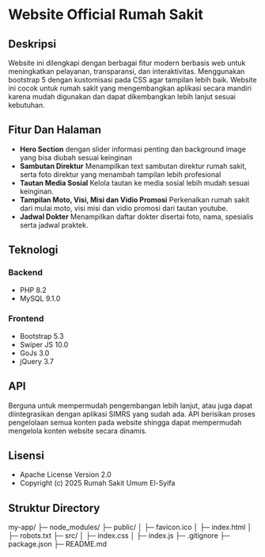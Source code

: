 # Website Official Rumah Sakit
## Deskripsi
Website ini dilengkapi dengan berbagai fitur modern berbasis web untuk meningkatkan pelayanan, transparansi, dan interaktivitas. Menggunakan bootstrap 5 dengan kustomisasi pada CSS agar tampilan lebih baik. Website ini cocok untuk rumah sakit yang mengembangkan aplikasi secara mandiri karena mudah digunakan dan dapat dikembangkan lebih lanjut sesuai kebutuhan.
## Fitur Dan Halaman
- **Hero Section** dengan slider informasi penting dan background image yang bisa diubah sesuai keinginan
- **Sambutan Direktur** Menampilkan text sambutan direktur rumah sakit, serta foto direktur yang menambah tampilan lebih profesional
- **Tautan Media Sosial** Kelola tautan ke media sosial lebih mudah sesuai keinginan.
- **Tampilan Moto, Visi, Misi dan Vidio Promosi** Perkenalkan rumah sakit dari mulai moto, visi misi dan vidio promosi dari tautan youtube.
- **Jadwal Dokter** Menampilkan daftar dokter disertai foto, nama, spesialis serta jadwal praktek.
## Teknologi
### Backend
- PHP 8.2
- MySQL 9.1.0
### Frontend
- Bootstrap 5.3
- Swiper JS 10.0
- GoJs 3.0
- jQuery 3.7
## API
Berguna untuk mempermudah pengembangan lebih lanjut, atau juga dapat diintegrasikan dengan aplikasi SIMRS yang sudah ada. API berisikan proses pengelolaan semua konten pada website shingga dapat mempermudah mengelola konten website secara dinamis.
## Lisensi
- Apache License Version 2.0
- Copyright (c) 2025 Rumah Sakit Umum El-Syifa
## Struktur Directory
my-app/
├─ node_modules/
├─ public/
│  ├─ favicon.ico
│  ├─ index.html
│  ├─ robots.txt
├─ src/
│  ├─ index.css
│  ├─ index.js
├─ .gitignore
├─ package.json
├─ README.md

